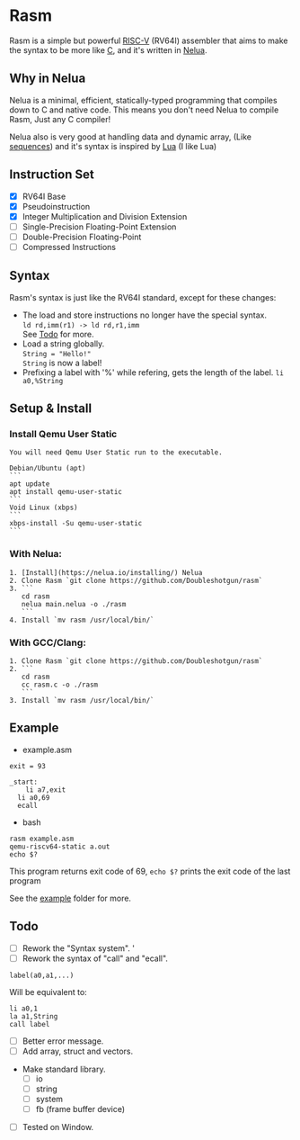 # Rasm

Rasm is a simple but powerful [RISC-V](https://riscv.org/about/) (RV64I) assembler that aims to make the syntax to be more like [C](https://en.wikipedia.org/wiki/C_(programming_language)), and it's written in [Nelua](https://nelua.io).
<br>

## Why in Nelua

Nelua is a minimal, efficient, statically-typed programming that compiles down to C and native code. This means you don't need Nelua to compile Rasm, Just any C compiler!

Nelua also is very good at handling data and dynamic array, (Like [sequences](https://nelua.io/libraries/#sequence)) and it's syntax is inspired by [Lua](https://www.lua.org/about.html)
(I like Lua)

## Instruction Set

- [x] RV64I Base <br>
- [x] Pseudoinstruction <br>
- [x] Integer Multiplication and Division Extension <br>
- [ ] Single-Precision Floating-Point Extension <br>
- [ ] Double-Precision Floating-Point <br>
- [ ] Compressed Instructions

## Syntax

Rasm's syntax is just like the RV64I standard, except for these changes: 

- The load and store instructions no longer have the special syntax. <br>
`ld rd,imm(r1) -> ld rd,r1,imm` <br>
See [Todo](https://github.com/DoubleShotgun/Rasm#Todo) for more.
- Load a string globally. <br>
`String = "Hello!"` <br>
`String` is now a label!
- Prefixing a label with '%' while refering, gets the length of the label.
`li a0,%String`

## Setup & Install
### Install Qemu User Static
	You will need Qemu User Static run to the executable.

	Debian/Ubuntu (apt)
	```
	apt update
	apt install qemu-user-static
	```
	Void Linux (xbps)
	```
	xbps-install -Su qemu-user-static
	```
### With Nelua:
	1. [Install](https://nelua.io/installing/) Nelua
	2. Clone Rasm `git clone https://github.com/Doubleshotgun/rasm`
	3. ```
	   cd rasm
	   nelua main.nelua -o ./rasm
	   ```
	4. Install `mv rasm /usr/local/bin/`
### With GCC/Clang:
	1. Clone Rasm `git clone https://github.com/Doubleshotgun/rasm`
	2. ```
	   cd rasm
	   cc rasm.c -o ./rasm
	   ```
	3. Install `mv rasm /usr/local/bin/`

## Example

- example.asm

```
exit = 93

_start:
	li a7,exit
  li a0,69
  ecall
```
- bash

```
rasm example.asm
qemu-riscv64-static a.out
echo $?
```

This program returns exit code of 69, `echo $?` prints the exit code of the last program

See the [example](https://github.com/DoubleShotgun/Rasm/blob/main/example) folder for more.

## Todo
- [ ] Rework the "Syntax system". '
- [ ] Rework the syntax of "call" and "ecall".
```
label(a0,a1,...)
```
Will be equivalent to:

```
li a0,1
la a1,String
call label
```


- [ ] Better error message.
- [ ] Add array, struct and vectors.
*   Make standard library.
	- [ ] io
	- [ ] string
	- [ ] system
	- [ ] fb (frame buffer device)

- [ ] Tested on Window. <br>
